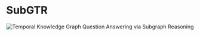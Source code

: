 # SubGTR
![Temporal Knowledge Graph Question Answering via Subgraph Reasoning](https://www.sciencedirect.com/science/article/pii/S0950705122005603)
